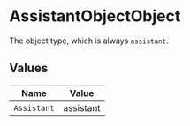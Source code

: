 # AssistantObjectObject

The object type, which is always `assistant`.


## Values

| Name        | Value       |
| ----------- | ----------- |
| `Assistant` | assistant   |